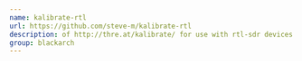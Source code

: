 ```yaml
---
name: kalibrate-rtl
url: https://github.com/steve-m/kalibrate-rtl
description: of http://thre.at/kalibrate/ for use with rtl-sdr devices. URL : https://github.com/steve-m/kalibrate-rtl Groups : blackarch blackarch-mobile blackarch-scanner
group: blackarch
---
```


